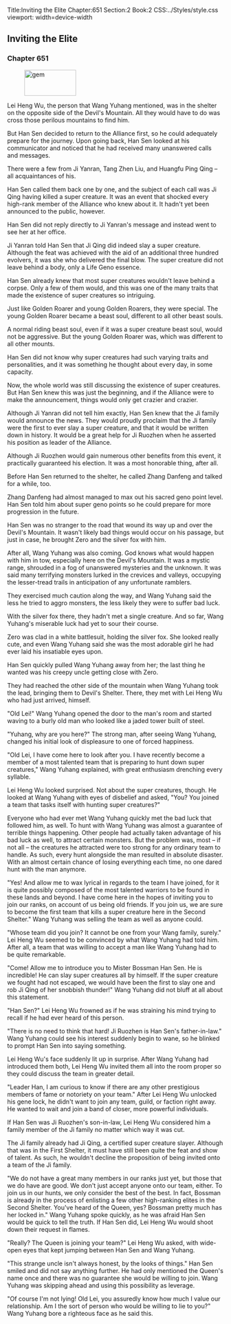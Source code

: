 Title:Inviting the Elite 
Chapter:651 
Section:2 
Book:2 
CSS:../Styles/style.css 
viewport: width=device-width
  
## Inviting the Elite
### Chapter 651 
<figure>
	<img src="../Images/gem.gif" alt="gem" id="gem" width="120" height="60" />
</figure>
  

  
  Lei Heng Wu, the person that Wang Yuhang mentioned, was in the shelter on the opposite side of the Devil's Mountain. All they would have to do was cross those perilous mountains to find him.

But Han Sen decided to return to the Alliance first, so he could adequately prepare for the journey. Upon going back, Han Sen looked at his communicator and noticed that he had received many unanswered calls and messages.

There were a few from Ji Yanran, Tang Zhen Liu, and Huangfu Ping Qing – all acquaintances of his.

Han Sen called them back one by one, and the subject of each call was Ji Qing having killed a super creature. It was an event that shocked every high-rank member of the Alliance who knew about it. It hadn't yet been announced to the public, however.

Han Sen did not reply directly to Ji Yanran's message and instead went to see her at her office.

Ji Yanran told Han Sen that Ji Qing did indeed slay a super creature. Although the feat was achieved with the aid of an additional three hundred evolvers, it was she who delivered the final blow. The super creature did not leave behind a body, only a Life Geno essence.

Han Sen already knew that most super creatures wouldn't leave behind a corpse. Only a few of them would, and this was one of the many traits that made the existence of super creatures so intriguing.

Just like Golden Roarer and young Golden Roarers, they were special. The young Golden Roarer became a beast soul, different to all other beast souls.

A normal riding beast soul, even if it was a super creature beast soul, would not be aggressive. But the young Golden Roarer was, which was different to all other mounts.

Han Sen did not know why super creatures had such varying traits and personalities, and it was something he thought about every day, in some capacity.

Now, the whole world was still discussing the existence of super creatures. But Han Sen knew this was just the beginning, and if the Alliance were to make the announcement, things would only get crazier and crazier.

Although Ji Yanran did not tell him exactly, Han Sen knew that the Ji family would announce the news. They would proudly proclaim that the Ji family were the first to ever slay a super creature, and that it would be written down in history. It would be a great help for Ji Ruozhen when he asserted his position as leader of the Alliance.

Although Ji Ruozhen would gain numerous other benefits from this event, it practically guaranteed his election. It was a most honorable thing, after all.

Before Han Sen returned to the shelter, he called Zhang Danfeng and talked for a while, too.

Zhang Danfeng had almost managed to max out his sacred geno point level. Han Sen told him about super geno points so he could prepare for more progression in the future.

Han Sen was no stranger to the road that wound its way up and over the Devil's Mountain. It wasn't likely bad things would occur on his passage, but just in case, he brought Zero and the silver fox with him.

After all, Wang Yuhang was also coming. God knows what would happen with him in tow, especially here on the Devil's Mountain. It was a mystic range, shrouded in a fog of unanswered mysteries and the unknown. It was said many terrifying monsters lurked in the crevices and valleys, occupying the lesser-tread trails in anticipation of any unfortunate ramblers.

They exercised much caution along the way, and Wang Yuhang said the less he tried to aggro monsters, the less likely they were to suffer bad luck.

With the silver fox there, they hadn't met a single creature. And so far, Wang Yuhang's miserable luck had yet to sour their course.

Zero was clad in a white battlesuit, holding the silver fox. She looked really cute, and even Wang Yuhang said she was the most adorable girl he had ever laid his insatiable eyes upon.

Han Sen quickly pulled Wang Yuhang away from her; the last thing he wanted was his creepy uncle getting close with Zero.

They had reached the other side of the mountain when Wang Yuhang took the lead, bringing them to Devil's Shelter. There, they met with Lei Heng Wu who had just arrived, himself.

"Old Lei!" Wang Yuhang opened the door to the man's room and started waving to a burly old man who looked like a jaded tower built of steel.

"Yuhang, why are you here?" The strong man, after seeing Wang Yuhang, changed his initial look of displeasure to one of forced happiness.

"Old Lei, I have come here to look after you. I have recently become a member of a most talented team that is preparing to hunt down super creatures," Wang Yuhang explained, with great enthusiasm drenching every syllable.

Lei Heng Wu looked surprised. Not about the super creatures, though. He looked at Wang Yuhang with eyes of disbelief and asked, "You? You joined a team that tasks itself with hunting super creatures?"

Everyone who had ever met Wang Yuhang quickly met the bad luck that followed him, as well. To hunt with Wang Yuhang was almost a guarantee of terrible things happening. Other people had actually taken advantage of his bad luck as well, to attract certain monsters. But the problem was, most – if not all – the creatures he attracted were too strong for any ordinary team to handle. As such, every hunt alongside the man resulted in absolute disaster. With an almost certain chance of losing everything each time, no one dared hunt with the man anymore.

"Yes! And allow me to wax lyrical in regards to the team I have joined, for it is quite possibly composed of the most talented warriors to be found in these lands and beyond. I have come here in the hopes of inviting you to join our ranks, on account of us being old friends. If you join us, we are sure to become the first team that kills a super creature here in the Second Shelter." Wang Yuhang was selling the team as well as anyone could.

"Whose team did you join? It cannot be one from your Wang family, surely." Lei Heng Wu seemed to be convinced by what Wang Yuhang had told him. After all, a team that was willing to accept a man like Wang Yuhang had to be quite remarkable.

"Come! Allow me to introduce you to Mister Bossman Han Sen. He is incredible! He can slay super creatures all by himself. If the super creature we fought had not escaped, we would have been the first to slay one and rob Ji Qing of her snobbish thunder!" Wang Yuhang did not bluff at all about this statement.

"Han Sen?" Lei Heng Wu frowned as if he was straining his mind trying to recall if he had ever heard of this person.

"There is no need to think that hard! Ji Ruozhen is Han Sen's father-in-law." Wang Yuhang could see his interest suddenly begin to wane, so he blinked to prompt Han Sen into saying something.

Lei Heng Wu's face suddenly lit up in surprise. After Wang Yuhang had introduced them both, Lei Heng Wu invited them all into the room proper so they could discuss the team in greater detail.

"Leader Han, I am curious to know if there are any other prestigious members of fame or notoriety on your team." After Lei Heng Wu unlocked his gene lock, he didn't want to join any team, guild, or faction right away. He wanted to wait and join a band of closer, more powerful individuals.

If Han Sen was Ji Ruozhen's son-in-law, Lei Heng Wu considered him a family member of the Ji family no matter which way it was cut.

The Ji family already had Ji Qing, a certified super creature slayer. Although that was in the First Shelter, it must have still been quite the feat and show of talent. As such, he wouldn't decline the proposition of being invited onto a team of the Ji family.

"We do not have a great many members in our ranks just yet, but those that we do have are good. We don't just accept anyone onto our team, either. To join us in our hunts, we only consider the best of the best. In fact, Bossman is already in the process of enlisting a few other high-ranking elites in the Second Shelter. You've heard of the Queen, yes? Bossman pretty much has her locked in." Wang Yuhang spoke quickly, as he was afraid Han Sen would be quick to tell the truth. If Han Sen did, Lei Heng Wu would shoot down their request in flames.

"Really? The Queen is joining your team?" Lei Heng Wu asked, with wide-open eyes that kept jumping between Han Sen and Wang Yuhang.

"This strange uncle isn't always honest, by the looks of things." Han Sen smiled and did not say anything further. He had only mentioned the Queen's name once and there was no guarantee she would be willing to join. Wang Yuhang was skipping ahead and using this possibility as leverage.

"Of course I'm not lying! Old Lei, you assuredly know how much I value our relationship. Am I the sort of person who would be willing to lie to you?" Wang Yuhang bore a righteous face as he said this.
